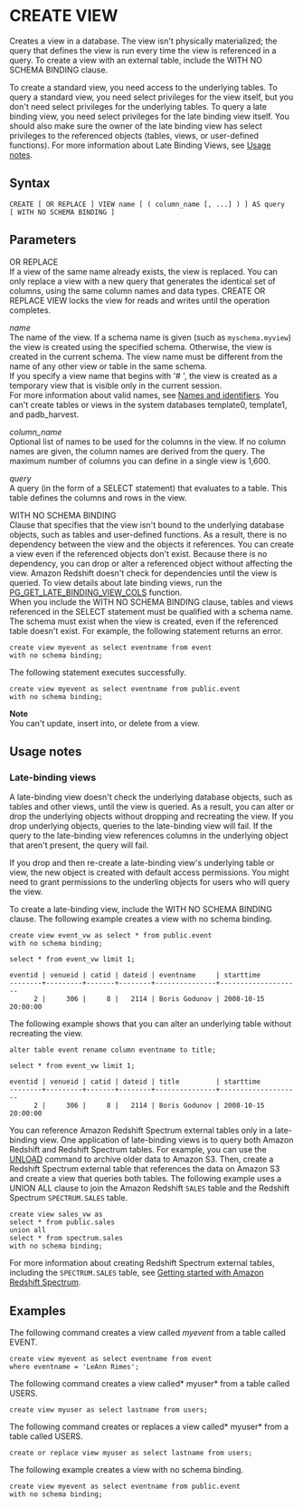 # CREATE VIEW<a name="r_CREATE_VIEW"></a>

Creates a view in a database\. The view isn't physically materialized; the query that defines the view is run every time the view is referenced in a query\. To create a view with an external table, include the WITH NO SCHEMA BINDING clause\.

To create a standard view, you need access to the underlying tables\. To query a standard view, you need select privileges for the view itself, but you don't need select privileges for the underlying tables\. To query a late binding view, you need select privileges for the late binding view itself\. You should also make sure the owner of the late binding view has select privileges to the referenced objects \(tables, views, or user\-defined functions\)\. For more information about Late Binding Views, see [Usage notes](#r_CREATE_VIEW_usage_notes)\.

## Syntax<a name="r_CREATE_VIEW-synopsis"></a>

```
CREATE [ OR REPLACE ] VIEW name [ ( column_name [, ...] ) ] AS query
[ WITH NO SCHEMA BINDING ]
```

## Parameters<a name="r_CREATE_VIEW-parameters"></a>

OR REPLACE   
If a view of the same name already exists, the view is replaced\. You can only replace a view with a new query that generates the identical set of columns, using the same column names and data types\. CREATE OR REPLACE VIEW locks the view for reads and writes until the operation completes\.

 *name*   
The name of the view\. If a schema name is given \(such as `myschema.myview`\) the view is created using the specified schema\. Otherwise, the view is created in the current schema\. The view name must be different from the name of any other view or table in the same schema\.   
If you specify a view name that begins with '\# ', the view is created as a temporary view that is visible only in the current session\.  
For more information about valid names, see [Names and identifiers](r_names.md)\. You can't create tables or views in the system databases template0, template1, and padb\_harvest\.

 *column\_name*   
Optional list of names to be used for the columns in the view\. If no column names are given, the column names are derived from the query\. The maximum number of columns you can define in a single view is 1,600\.

 *query*   
A query \(in the form of a SELECT statement\) that evaluates to a table\. This table defines the columns and rows in the view\. 

 WITH NO SCHEMA BINDING   
Clause that specifies that the view isn't bound to the underlying database objects, such as tables and user\-defined functions\. As a result, there is no dependency between the view and the objects it references\. You can create a view even if the referenced objects don't exist\. Because there is no dependency, you can drop or alter a referenced object without affecting the view\. Amazon Redshift doesn't check for dependencies until the view is queried\. To view details about late binding views, run the [PG\_GET\_LATE\_BINDING\_VIEW\_COLS](PG_GET_LATE_BINDING_VIEW_COLS.md) function\.  
When you include the WITH NO SCHEMA BINDING clause, tables and views referenced in the SELECT statement must be qualified with a schema name\. The schema must exist when the view is created, even if the referenced table doesn't exist\. For example, the following statement returns an error\.   

```
create view myevent as select eventname from event
with no schema binding;
```
The following statement executes successfully\.  

```
create view myevent as select eventname from public.event
with no schema binding;
```

**Note**  
You can't update, insert into, or delete from a view\. 

## Usage notes<a name="r_CREATE_VIEW_usage_notes"></a>



### Late\-binding views<a name="r_CREATE_VIEW_late-binding-views"></a>

A late\-binding view doesn't check the underlying database objects, such as tables and other views, until the view is queried\. As a result, you can alter or drop the underlying objects without dropping and recreating the view\. If you drop underlying objects, queries to the late\-binding view will fail\. If the query to the late\-binding view references columns in the underlying object that aren't present, the query will fail\. 

 If you drop and then re\-create a late\-binding view's underlying table or view, the new object is created with default access permissions\. You might need to grant permissions to the underling objects for users who will query the view\. 

To create a late\-binding view, include the WITH NO SCHEMA BINDING clause\. The following example creates a view with no schema binding\. 

```
create view event_vw as select * from public.event
with no schema binding;

select * from event_vw limit 1;

eventid | venueid | catid | dateid | eventname     | starttime          
--------+---------+-------+--------+---------------+--------------------
      2 |     306 |     8 |   2114 | Boris Godunov | 2008-10-15 20:00:00
```

The following example shows that you can alter an underlying table without recreating the view\. 

```
alter table event rename column eventname to title;

select * from event_vw limit 1;

eventid | venueid | catid | dateid | title         | starttime          
--------+---------+-------+--------+---------------+--------------------
      2 |     306 |     8 |   2114 | Boris Godunov | 2008-10-15 20:00:00
```

You can reference Amazon Redshift Spectrum external tables only in a late\-binding view\. One application of late\-binding views is to query both Amazon Redshift and Redshift Spectrum tables\. For example, you can use the [UNLOAD](r_UNLOAD.md) command to archive older data to Amazon S3\. Then, create a Redshift Spectrum external table that references the data on Amazon S3 and create a view that queries both tables\. The following example uses a UNION ALL clause to join the Amazon Redshift `SALES` table and the Redshift Spectrum `SPECTRUM.SALES` table\.

```
create view sales_vw as
select * from public.sales
union all
select * from spectrum.sales
with no schema binding;
```

For more information about creating Redshift Spectrum external tables, including the `SPECTRUM.SALES` table, see [Getting started with Amazon Redshift Spectrum](c-getting-started-using-spectrum.md)\.

## Examples<a name="r_CREATE_VIEW-examples"></a>

The following command creates a view called *myevent* from a table called EVENT\. 

```
create view myevent as select eventname from event
where eventname = 'LeAnn Rimes';
```

The following command creates a view called* myuser* from a table called USERS\. 

```
create view myuser as select lastname from users;
```

The following command creates or replaces a view called* myuser* from a table called USERS\. 

```
create or replace view myuser as select lastname from users;
```

The following example creates a view with no schema binding\. 

```
create view myevent as select eventname from public.event
with no schema binding;
```